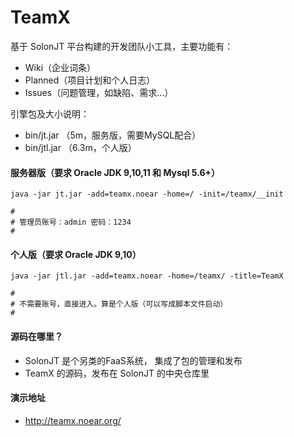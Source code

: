 # TeamX
基于 SolonJT 平台构建的开发团队小工具，主要功能有：

* Wiki（企业词条）
* Planned（项目计划和个人日志）
* Issues（问题管理，如缺陷、需求...）


引擎包及大小说明：
* bin/jt.jar （5m，服务版，需要MySQL配合）
* bin/jtl.jar （6.3m，个人版）



#### 服务器版（要求 Oracle JDK 9,10,11 和 Mysql 5.6+）

```
java -jar jt.jar -add=teamx.noear -home=/ -init=/teamx/__init

#
# 管理员账号：admin 密码：1234
#
```

#### 个人版（要求 Oracle JDK 9,10）

```
java -jar jtl.jar -add=teamx.noear -home=/teamx/ -title=TeamX

#
# 不需要账号，直接进入。算是个人版（可以写成脚本文件启动）
#
```

#### 源码在哪里？

* SolonJT 是个另类的FaaS系统， 集成了包的管理和发布
* TeamX 的源码，发布在 SolonJT 的中央仓库里


#### 演示地址

* http://teamx.noear.org/

